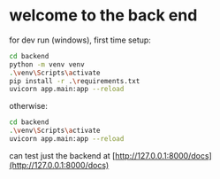 # welcome to the back end

for dev run (windows), first time setup:

```bash
cd backend
python -m venv venv
.\venv\Scripts\activate
pip install -r .\requirements.txt
uvicorn app.main:app --reload
```

otherwise:

```bash
cd backend
.\venv\Scripts\activate
uvicorn app.main:app --reload
```

can test just the backend at [http://127.0.0.1:8000/docs](http://127.0.0.1:8000/docs)
